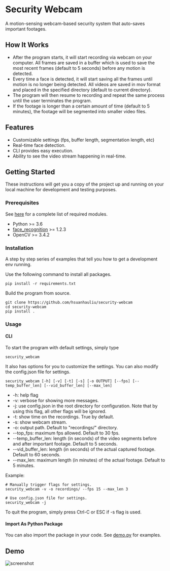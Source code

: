 # Security Webcam

A motion-sensing webcam-based security system that auto-saves important footages.

## How It Works

- After the program starts, it will start recording via webcam on your computer. All frames are saved in a buffer which is used to save the most recent frames (default to 5 seconds) before any motion is detected.
- Every time a face is detected, it will start saving all the frames until motion is no longer being detected. All videos are saved in mov format and placed in the specified directory (default to current directory).
- The program will then resume to recording and repeat the same process until the user terminates the program.
- If the footage is longer than a certain amount of time (default to 5 minutes), the footage will be segmented into smaller video files.

## Features

- Customizable settings (fps, buffer length, segmentation length, etc)
- Real-time face detection.
- CLI provides easy execution.
- Ability to see the video stream happening in real-time.

## Getting Started

These instructions will get you a copy of the project up and running on your local machine for development and testing purposes.

### Prerequisites

See [here](requirements.txt) for a complete list of required modules.
- Python >= 3.6
- [face_recognition](https://github.com/ageitgey/face_recognition) >= 1.2.3
- OpenCV >= 3.4.2


### Installation

A step by step series of examples that tell you how to get a development env running.

Use the following command to install all packages.
```
pip install -r requirements.txt
```

Build the program from source.
```
git clone https://github.com/hsuanhauliu/security-webcam
cd security-webcam
pip install .
```

### Usage

#### CLI

To start the program with default settings, simply type

```
security_webcam
```

It also has options for you to customize the settings. You can also modify the config.json file for settings.

```
security_webcam [-h] [-v] [-t] [-s] [-o OUTPUT] [--fps] [--temp_buffer_len] [--vid_buffer_len] [--max_len]
```

- -h: help flag
- -v: verbose for showing more messages.
- -j: use config.json in the root directory for configuration. Note that by using this flag, all other flags will be ignored.
- -t: show time on the recordings. True by default.
- -s: show webcam stream.
- -o: output path. Default to "recordings/" directory.
- --top_fps: maximum fps allowed. Default to 30 fps.
- --temp_buffer_len: length (in seconds) of the video segments before and after important footage. Default to 5 seconds.
- --vid_buffer_len: length (in seconds) of the actual captured footage. Default to 60 seconds.
- --max_len: maximum length (in minutes) of the actual footage. Default to 5 minutes.


Example:
```
# Manually trigger flags for settings.
security_webcam -v -o recordings/ --fps 15 --max_len 3

# Use config.json file for settings.
security_webcam -j
```

To quit the program, simply press Ctrl-C or ESC if -s flag is used.

#### Import As Python Package

You can also import the package in your code. See [demo.py](demo.py) for examples.

## Demo
![screenshot](imgs/demo.gif "demo")
